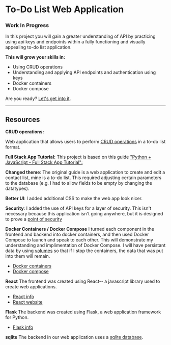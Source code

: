 # To-Do List Web Application
### Work In Progress ###
In this project you will gain a greater understanding of API by practicing using api keys and endpoints within a fully functioning and visually appealing to-do list application.

**This will grow your skills in:**
- Using CRUD operations
- Understanding and applying API endpoints and authentication using keys
- Docker containers 
- Docker compose

Are you ready? [Let's get into it](Intro.md).


____________________________________________________________________

## Resources 

**CRUD operations:**
  
Web application that allows users to perform [CRUD operations](https://www.codecademy.com/article/what-is-crud) in a to-do list format.

**Full Stack App Tutorial:**
This project is based on this guide ["Python + JavaScript - Full Stack App Tutorial":](https://www.youtube.com/watch?v=PppslXOR7TA&t=287s)

**Changed theme**: The original guide is a web application to create and edit a contact list, mine is a to-do list. This required adjusting certain parameters to the database (e.g. I had to allow fields to be empty by changing the datatypes).

**Better UI**: I added additional CSS to make the web app look nicer.

**Security**: I added the use of API keys for a layer of security. This isn't necessary because this application isn't going anywhere, but it is designed to prove a [point of security](https://www.fortinet.com/resources/cyberglossary/api-key)

**Docker Containers / Docker Compose**
I turned each component in the frontend and backend into docker containers, and then used Docker Compose to launch and speak to each other. This will demonstrate my understanding and implimentation of Docker Compose. I will have persistant data by using [volumes](https://docs.docker.com/storage/volumes/) so that if I stop the containers, the data that was put into them will remain.
  - [Docker containers](https://www.docker.com/resources/what-container/)
  - [Docker compose](https://docs.docker.com/compose/)

**React**
The frontend was created using React-- a javascript library used to create web applications.
- [React info](https://www.w3schools.com/whatis/whatis_react.asp)
- [React website](https://react.dev/)

**Flask** 
The backend was created using Flask, a web application framework for Python.
- [Flask info](https://pythonbasics.org/what-is-flask-python/)

**sqlite**
The backend in our web application uses a [sqlite database](https://www.sqlite.org/).

